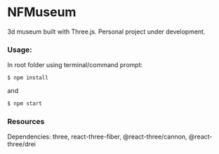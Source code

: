 # NFMuseum

3d museum built with Three.js. Personal project under development. 


### Usage:

In root folder using terminal/command prompt:

```sg
$ npm install
```
and
```sh
$ npm start
```

### Resources

Dependencies: three, react-three-fiber, @react-three/cannon, @react-three/drei
